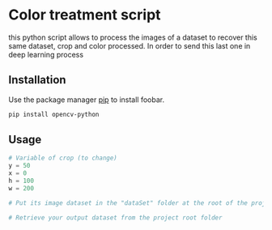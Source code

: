 # Color treatment script

this python script allows to process the images of a dataset to recover this same dataset, crop and color processed. In order to send this last one in deep learning process

## Installation

Use the package manager [pip](https://pip.pypa.io/en/stable/) to install foobar.

```bash
pip install opencv-python
```

## Usage

```python
# Variable of crop (to change)
y = 50
x = 0
h = 100
w = 200

# Put its image dataset in the "dataSet" folder at the root of the project

# Retrieve your output dataset from the project root folder
```
